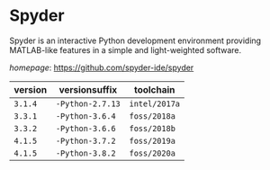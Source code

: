 # Spyder

Spyder is an interactive Python development environment providing MATLAB-like features in a simple  and light-weighted software.

*homepage*: <https://github.com/spyder-ide/spyder>

version | versionsuffix | toolchain
--------|---------------|----------
``3.1.4`` | ``-Python-2.7.13`` | ``intel/2017a``
``3.3.1`` | ``-Python-3.6.4`` | ``foss/2018a``
``3.3.2`` | ``-Python-3.6.6`` | ``foss/2018b``
``4.1.5`` | ``-Python-3.7.2`` | ``foss/2019a``
``4.1.5`` | ``-Python-3.8.2`` | ``foss/2020a``
